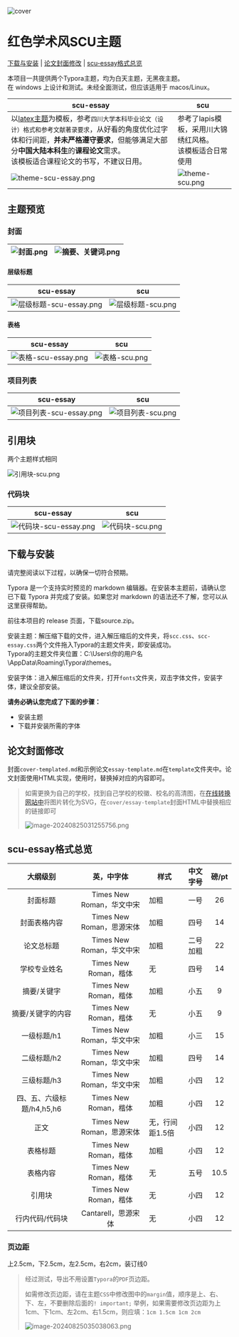 ![cover](https://github.com/Sophomoresty/typora-scu-eassy-theme/blob/master/img/cover.png?raw=true)
# 红色学术风SCU主题

[下载与安装](#下载与安装) | [论文封面修改](#论文封面修改) | [scu-essay格式总览](#scu-essay格式总览) <br/>

本项目一共提供两个Typora主题，均为白天主题，无黑夜主题。<br/>
在 windows 上设计和测试。未经全面测试，但应该适用于 macos/Linux。

| scu-essay                                              | scu                                                     |
| ------------------------------------------------------------ | ------------------------------------------------------------ |
| 以[latex主题](https://github.com/Keldos-Li/typora-latex-theme)为模板，参考`四川大学本科毕业论文（设计）格式和参考文献著录要求`，从好看的角度优化过字体和行间距，**并未严格遵守要求**，但能够满足大部分**中国大陆本科生**的**课程论文**需求。<br/>该模板适合课程论文的书写，不建议日用。 | 参考了lapis模板，采用川大锦绣红风格。<br />该模板适合日常使用 |
| ![theme-scu-essay.png](https://github.com/Sophomoresty/typora-scu-eassy-theme/blob/master/img/theme-scu-essay.png?raw=true) | ![theme-scu.png](https://github.com/Sophomoresty/typora-scu-eassy-theme/blob/master/img/theme-scu.png?raw=true) |



## 主题预览

### 封面

| ![封面.png](https://github.com/Sophomoresty/typora-scu-eassy-theme/blob/master/img/%E5%B0%81%E9%9D%A2.png?raw=true) | ![摘要、关键词.png](https://github.com/Sophomoresty/typora-scu-eassy-theme/blob/master/img/%E6%91%98%E8%A6%81%E3%80%81%E5%85%B3%E9%94%AE%E8%AF%8D.png?raw=true) |
| ------------------------------------------------------------ | ------------------------------------------------------------ |

#### 层级标题

|                          scu-essay                           |                             scu                              |
| :----------------------------------------------------------: | :----------------------------------------------------------: |
| ![层级标题-scu-essay.png](https://github.com/Sophomoresty/typora-scu-eassy-theme/blob/master/img/%E5%B1%82%E7%BA%A7%E6%A0%87%E9%A2%98-scu-essay.png?raw=true) | ![层级标题-scu.png](https://github.com/Sophomoresty/typora-scu-eassy-theme/blob/master/img/%E5%B1%82%E7%BA%A7%E6%A0%87%E9%A2%98-scu.png?raw=true) |

#### 表格

|                          scu-essay                           |                             scu                              |
| :----------------------------------------------------------: | :----------------------------------------------------------: |
| ![表格-scu-essay.png](https://github.com/Sophomoresty/typora-scu-eassy-theme/blob/master/img/%E8%A1%A8%E6%A0%BC-scu-essay.png?raw=true) | ![表格-scu.png](https://github.com/Sophomoresty/typora-scu-eassy-theme/blob/master/img/%E8%A1%A8%E6%A0%BC-scu.png?raw=true) |

### 项目列表

| scu-essay                                                    | scu                                                          |
| ------------------------------------------------------------ | ------------------------------------------------------------ |
| ![项目列表-scu-essay.png](https://github.com/Sophomoresty/typora-scu-eassy-theme/blob/master/img/%E9%A1%B9%E7%9B%AE%E5%88%97%E8%A1%A8-scu-essay.png?raw=true) | ![项目列表-scu.png](https://github.com/Sophomoresty/typora-scu-eassy-theme/blob/master/img/%E9%A1%B9%E7%9B%AE%E5%88%97%E8%A1%A8-scu.png?raw=true) |

## 引用块

两个主题样式相同

![引用块-scu.png](https://github.com/Sophomoresty/typora-scu-eassy-theme/blob/master/img/%E5%BC%95%E7%94%A8%E5%9D%97-scu.png?raw=true)

### 代码块

| scu-essay                                                    | scu                                                          |
| ------------------------------------------------------------ | ------------------------------------------------------------ |
| ![代码块-scu-essay.png](https://github.com/Sophomoresty/typora-scu-eassy-theme/blob/master/img/%E4%BB%A3%E7%A0%81%E5%9D%97-scu-essay.png?raw=true) | ![代码块-scu.png](https://github.com/Sophomoresty/typora-scu-eassy-theme/blob/master/img/%E4%BB%A3%E7%A0%81%E5%9D%97-scu.png?raw=true) |



## 下载与安装
请完整阅读以下过程，以确保一切符合预期。

Typora 是一个支持实时预览的 markdown 编辑器。在安装本主题前，请确认您已下载 Typora 并完成了安装。如果您对 markdown 的语法还不了解，您可以从这里获得帮助。

前往本项目的 release 页面，下载source.zip。

安装主题：解压缩下载的文件，进入解压缩后的文件夹，将`scc.css`、`scc-essay.css`两个文件拖入Typora的主题文件夹，即安装成功。<br>
Typora的主题文件夹位置：C:\Users\你的用户名\AppData\Roaming\Typora\themes。

安装字体：进入解压缩后的文件夹，打开`fonts`文件夹，双击字体文件，安装字体，建议全部安装。


**请务必确认您完成了下面的步骤：**
- 安装主题
- 下载并安装所需的字体

## 论文封面修改

封面`cover-templated.md`和示例论文`essay-template.md`在`template`文件夹中。论文封面使用HTML实现，使用时，替换掉对应的内容即可。

> 如需更换为自己的学校，找到自己学校的校徽、校名的高清图，在[在线转换网站中](https://products.aspose.app/imaging/zh-hans/conversion)将图片转化为SVG，在`cover/essay-template`封面HTML中替换相应的链接即可
>
>![image-20240825031255756.png](https://github.com/Sophomoresty/typora-scu-eassy-theme/blob/master/template/assets/image-20240825031255756.png?raw=true)

## scu-essay格式总览

|         大纲级别          |        英，中字体         | 样式            | 中文字号  | 磅/pt |
| :-----------------------: | :-----------------------: | --------------- | :-------: | :---: |
|         封面标题          | Times New Roman，华文中宋 | 加粗            |   一号    |  26   |
|       封面表格内容        | Times New Roman，思源宋体 | 加粗            |   四号    |  14   |
|        论文总标题         | Times New Roman，华文中宋 | 加粗            | 二号 加粗 |  22   |
|       学校专业姓名        |   Times New Roman，楷体   | 无              |   四号    |  14   |
|        摘要/关键字        |   Times New Roman，楷体   | 加粗            |   小五    |   9   |
|     摘要/关键字的内容     |   Times New Roman，楷体   | 无              |   小五    |   9   |
|        一级标题/h1        | Times New Roman，华文中宋 | 加粗            |   小三    |  15   |
|        二级标题/h2        | Times New Roman，华文中宋 | 加粗            |   四号    |  14   |
|        三级标题/h3        | Times New Roman，华文中宋 | 加粗            |   小四    |  12   |
| 四、五、六级标题/h4,h5,h6 |   Times New Roman，楷体   | 加粗            |   小四    |  12   |
|           正文            | Times New Roman，思源宋体 | 无，行间距1.5倍 |   小四    |  12   |
|         表格标题          |   Times New Roman，楷体   | 加粗            |   小四    |  12   |
|         表格内容          |   Times New Roman，楷体   | 无              |   五号    | 10.5  |
|          引用块           |   Times New Roman，楷体   | 无              |   小四    |  12   |
|      行内代码/代码块      |    Cantarell，思源宋体    | 无              |   小四    |  12   |

### 页边距

上2.5cm，下2.5cm，左2.5cm，右2cm，装订线0

>经过测试，导出不用设置`Typora`的`PDF`页边距。
>
>如需修改页边距，请在主题`CSS`中修改图中的`margin`值，顺序是上、右、下、左，不要删除后面的`! important;`
>举例，如果需要修改页边距为上1cm、下1cm、左2cm、右1.5cm，则应填：`1cm 1.5cm 1cm 2cm`
>
>![image-20240825035038063.png](https://github.com/Sophomoresty/typora-scu-eassy-theme/blob/master/template/assets/image-20240825035038063.png?raw=true)
>



